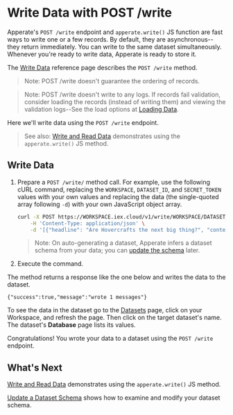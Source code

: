 # Write Data with POST /write

Apperate's `POST /write` endpoint and `apperate.write()` JS function are fast ways to write one or a few records. By default, they are asynchronous--they return immediately. You can write to the same dataset simultaneously. Whenever you're ready to write data, Apperate is ready to store it.

The [Write Data](https://iexcloud.io/docs/apperate-apis/data/write-data) reference page describes the `POST /write` method. 

> Note: POST /write doesn't guarantee the ordering of records.

> Note: POST /write doesn't write to any logs. If records fail validation, consider loading the records (instead of writing them) and viewing the validation logs--See the load options at [Loading Data](../migrating-and-importing-data.md).

Here we'll write data using the `POST /write` endpoint.

> See also: [Write and Read Data](../getting-started/write-and-read-a-record.md) demonstrates using the `apperate.write()` JS method.

## Write Data

1. Prepare a `POST /write/` method call. For example, use the following cURL command, replacing the `WORKSPACE`, `DATASET_ID`, and `SECRET_TOKEN` values with your own values and replacing the data (the single-quoted array following `-d`) with your own JavaScript object array.

    ```bash
    curl -X POST https://WORKSPACE.iex.cloud/v1/write/WORKSPACE/DATASET_ID?token=SECRET_TOKEN \
        -H 'Content-Type: application/json' \
        -d '[{"headline": "Are Hovercrafts the next big thing?", "content": "Here is what people are saying ...", "ticker": "GM", "source": "IEX Underground", "date": "2022-07-15"}]'
    ```

    > Note: On auto-generating a dataset, Apperate infers a dataset schema from your data; you can [update the schema](../managing-your-data/updating-a-dataset-schema.md) later.

1. Execute the command.

The method returns a response like the one below and writes the data to the dataset.

```
{"success":true,"message":"wrote 1 messages"}
```

To see the data in the dataset go to the [Datasets](https://iexcloud.io/console/datasets/) page, click on your Workspace, and refresh the page. Then click on the target dataset's name. The dataset's **Database** page lists its values.

Congratulations! You wrote your data to a dataset using the `POST /write` endpoint.

## What's Next

[Write and Read Data](../getting-started/write-and-read-a-record.md) demonstrates using the `apperate.write()` JS method.

[Update a Dataset Schema](../managing-your-data/updating-a-dataset-schema.md) shows how to examine and modify your dataset schema.